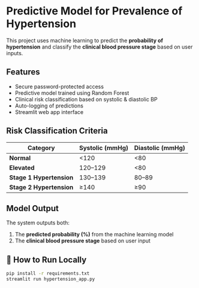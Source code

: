 # Predictive Model for Prevalence of Hypertension

This project uses machine learning to predict the **probability of hypertension** and classify the **clinical blood pressure stage** based on user inputs.

## Features
- Secure password-protected access
- Predictive model trained using Random Forest
- Clinical risk classification based on systolic & diastolic BP
- Auto-logging of predictions
- Streamlit web app interface

## Risk Classification Criteria
| Category | Systolic (mmHg) | Diastolic (mmHg) |
|-----------|-----------------|------------------|
| **Normal** | <120 | <80 |
| **Elevated** | 120–129 | <80 |
| **Stage 1 Hypertension** | 130–139 | 80–89 |
| **Stage 2 Hypertension** | ≥140 | ≥90 |

## Model Output
The system outputs both:
1. The **predicted probability (%)** from the machine learning model  
2. The **clinical blood pressure stage** based on user input

## 🏃 How to Run Locally
```bash
pip install -r requirements.txt
streamlit run hypertension_app.py
